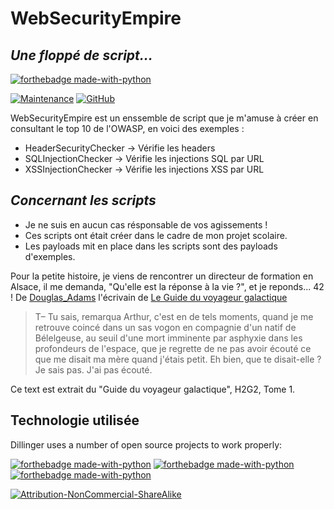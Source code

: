 # WebSecurityEmpire
## _Une floppé de script..._

[![forthebadge made-with-python](http://ForTheBadge.com/images/badges/made-with-python.svg)](https://www.python.org/)


[![Maintenance](https://img.shields.io/badge/Maintained%3F-yes-green.svg)](https://GitHub.com/Naereen/StrapDown.js/graphs/commit-activity) [![GitHub](https://img.shields.io/badge/--181717?logo=github&logoColor=ffffff)](https://github.com/)

WebSecurityEmpire est un enssemble de script que je m'amuse à créer en consultant le top 10 de l'OWASP, en voici des exemples :

- HeaderSecurityChecker -> Vérifie les headers
- SQLInjectionChecker   -> Vérifie les injections SQL par URL
- XSSInjectionChecker   -> Vérifie les injections XSS par URL

## _Concernant les scripts_

- Je ne suis en aucun cas résponsable de vos agissements !
- Ces scripts ont était créer dans le cadre de mon projet scolaire.
- Les payloads mit en place dans les scripts sont des payloads d'exemples.

Pour la petite histoire, je viens de rencontrer un directeur de formation en Alsace, il me demanda, "Qu'elle est la réponse à la vie ?", et je reponds... 42 !
De [Douglas_Adams][df1] l'écrivain de [Le Guide du voyageur galactique][df1]

> T– Tu sais, remarqua Arthur, c'est en de tels moments, quand je me retrouve coincé dans un sas vogon en compagnie d'un natif de Bélelgeuse, au seuil d'une mort imminente par asphyxie dans les profondeurs de l'espace, que je regrette de ne pas avoir écouté ce que me disait ma mère quand j'étais petit.
> Eh bien, que te disait-elle ?
> Je sais pas. J'ai pas écouté.

Ce text est extrait du "Guide du voyageur galactique", H2G2, Tome 1.

## Technologie utilisée

Dillinger uses a number of open source projects to work properly:

[![forthebadge made-with-python](http://ForTheBadge.com/images/badges/made-with-python.svg)](https://www.python.org/)
[![forthebadge made-with-python](http://ForTheBadge.com/images/badges/made-with-python.svg)](https://www.python.org/)
[![forthebadge made-with-python](http://ForTheBadge.com/images/badges/made-with-python.svg)](https://www.python.org/)

[//]: # (These are reference links used in the body of this note and get stripped out when the markdown processor does its job. There is no need to format nicely because it shouldn't be seen. Thanks SO - http://stackoverflow.com/questions/4823468/store-comments-in-markdown-syntax)

   [dill]: <https://github.com/joemccann/dillinger>
   [git-repo-url]: <https://github.com/joemccann/dillinger.git>
   [john gruber]: <http://daringfireball.net>
   [df1]: <http://daringfireball.net/projects/markdown/>
   [markdown-it]: <https://github.com/markdown-it/markdown-it>
   [Ace Editor]: <http://ace.ajax.org>
   [node.js]: <http://nodejs.org>
   [Twitter Bootstrap]: <http://twitter.github.com/bootstrap/>
   [jQuery]: <http://jquery.com>
   [@tjholowaychuk]: <http://twitter.com/tjholowaychuk>
   [express]: <http://expressjs.com>
   [AngularJS]: <http://angularjs.org>
   [Gulp]: <http://gulpjs.com>

   [PlDb]: <https://github.com/joemccann/dillinger/tree/master/plugins/dropbox/README.md>
   [PlGh]: <https://github.com/joemccann/dillinger/tree/master/plugins/github/README.md>
   [PlGd]: <https://github.com/joemccann/dillinger/tree/master/plugins/googledrive/README.md>
   [PlOd]: <https://github.com/joemccann/dillinger/tree/master/plugins/onedrive/README.md>
   [PlMe]: <https://github.com/joemccann/dillinger/tree/master/plugins/medium/README.md>
   [PlGa]: <https://github.com/RahulHP/dillinger/blob/master/plugins/googleanalytics/README.md>
   [![Attribution-NonCommercial-ShareAlike](https://licensebuttons.net/i/l/by-nc-sa/ffffff/00/00/00/88x31.png)](https://creativecommons.org/licenses/by-nc-sa/2.0/)
